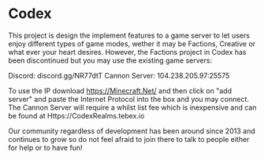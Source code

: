 # Codex

This project is design the implement features to a game server to let users enjoy different types of game modes, wether it may be Factions, Creative or what ever your heart desires.
However, the Factions project in Codex has been discontinued but you may use the existing game servers:

Discord: discord.gg/NR77dtT
Cannon Server: 104.238.205.97:25575

To use the IP download https://Minecraft.Net/ and then click on "add server" and paste the Internet Protocol into the box and you may connect. The Cannon Server will require a whilst list fee which is inexpensive
and can be found at Https://CodexRealms.tebex.io

Our community regardless of development has been around since 2013 and continues to grow so do not feel afraid to join there to talk to people either for help or to have fun!
